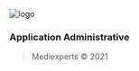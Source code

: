 ![logo](https://media-exp1.licdn.com/dms/image/C4D0BAQEi9rZL9rNkbQ/company-logo_200_200/0/1626173859445?e=2159024400&v=beta&t=PkNZEL-Jp7H5gfNsN17sdfPqgdy40K20Vhi0S491B60)

### Application Administrative
> Mediexperts &copy; 2021
